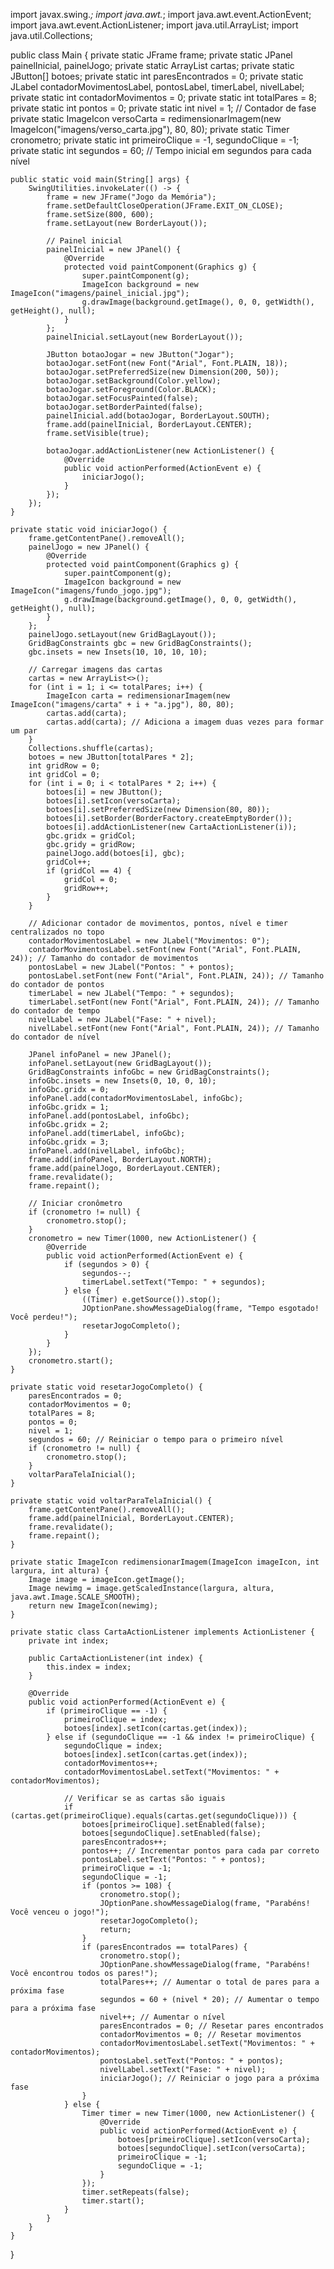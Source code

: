 import javax.swing.*;
import java.awt.*;
import java.awt.event.ActionEvent;
import java.awt.event.ActionListener;
import java.util.ArrayList;
import java.util.Collections;

public class Main {
    private static JFrame frame;
    private static JPanel painelInicial, painelJogo;
    private static ArrayList<ImageIcon> cartas;
    private static JButton[] botoes;
    private static int paresEncontrados = 0;
    private static JLabel contadorMovimentosLabel, pontosLabel, timerLabel, nivelLabel;
    private static int contadorMovimentos = 0;
    private static int totalPares = 8;
    private static int pontos = 0;
    private static int nivel = 1; // Contador de fase
    private static ImageIcon versoCarta = redimensionarImagem(new ImageIcon("imagens/verso_carta.jpg"), 80, 80);
    private static Timer cronometro;
    private static int primeiroClique = -1, segundoClique = -1;
    private static int segundos = 60; // Tempo inicial em segundos para cada nível

    public static void main(String[] args) {
        SwingUtilities.invokeLater(() -> {
            frame = new JFrame("Jogo da Memória");
            frame.setDefaultCloseOperation(JFrame.EXIT_ON_CLOSE);
            frame.setSize(800, 600);
            frame.setLayout(new BorderLayout());

            // Painel inicial
            painelInicial = new JPanel() {
                @Override
                protected void paintComponent(Graphics g) {
                    super.paintComponent(g);
                    ImageIcon background = new ImageIcon("imagens/painel_inicial.jpg");
                    g.drawImage(background.getImage(), 0, 0, getWidth(), getHeight(), null);
                }
            };
            painelInicial.setLayout(new BorderLayout());

            JButton botaoJogar = new JButton("Jogar");
            botaoJogar.setFont(new Font("Arial", Font.PLAIN, 18));
            botaoJogar.setPreferredSize(new Dimension(200, 50));
            botaoJogar.setBackground(Color.yellow);
            botaoJogar.setForeground(Color.BLACK);
            botaoJogar.setFocusPainted(false);
            botaoJogar.setBorderPainted(false);
            painelInicial.add(botaoJogar, BorderLayout.SOUTH);
            frame.add(painelInicial, BorderLayout.CENTER);
            frame.setVisible(true);

            botaoJogar.addActionListener(new ActionListener() {
                @Override
                public void actionPerformed(ActionEvent e) {
                    iniciarJogo();
                }
            });
        });
    }

    private static void iniciarJogo() {
        frame.getContentPane().removeAll();
        painelJogo = new JPanel() {
            @Override
            protected void paintComponent(Graphics g) {
                super.paintComponent(g);
                ImageIcon background = new ImageIcon("imagens/fundo_jogo.jpg");
                g.drawImage(background.getImage(), 0, 0, getWidth(), getHeight(), null);
            }
        };
        painelJogo.setLayout(new GridBagLayout());
        GridBagConstraints gbc = new GridBagConstraints();
        gbc.insets = new Insets(10, 10, 10, 10);

        // Carregar imagens das cartas
        cartas = new ArrayList<>();
        for (int i = 1; i <= totalPares; i++) {
            ImageIcon carta = redimensionarImagem(new ImageIcon("imagens/carta" + i + "a.jpg"), 80, 80);
            cartas.add(carta);
            cartas.add(carta); // Adiciona a imagem duas vezes para formar um par
        }
        Collections.shuffle(cartas);
        botoes = new JButton[totalPares * 2];
        int gridRow = 0;
        int gridCol = 0;
        for (int i = 0; i < totalPares * 2; i++) {
            botoes[i] = new JButton();
            botoes[i].setIcon(versoCarta);
            botoes[i].setPreferredSize(new Dimension(80, 80));
            botoes[i].setBorder(BorderFactory.createEmptyBorder());
            botoes[i].addActionListener(new CartaActionListener(i));
            gbc.gridx = gridCol;
            gbc.gridy = gridRow;
            painelJogo.add(botoes[i], gbc);
            gridCol++;
            if (gridCol == 4) {
                gridCol = 0;
                gridRow++;
            }
        }

        // Adicionar contador de movimentos, pontos, nível e timer centralizados no topo
        contadorMovimentosLabel = new JLabel("Movimentos: 0");
        contadorMovimentosLabel.setFont(new Font("Arial", Font.PLAIN, 24)); // Tamanho do contador de movimentos
        pontosLabel = new JLabel("Pontos: " + pontos);
        pontosLabel.setFont(new Font("Arial", Font.PLAIN, 24)); // Tamanho do contador de pontos
        timerLabel = new JLabel("Tempo: " + segundos);
        timerLabel.setFont(new Font("Arial", Font.PLAIN, 24)); // Tamanho do contador de tempo
        nivelLabel = new JLabel("Fase: " + nivel);
        nivelLabel.setFont(new Font("Arial", Font.PLAIN, 24)); // Tamanho do contador de nível

        JPanel infoPanel = new JPanel();
        infoPanel.setLayout(new GridBagLayout());
        GridBagConstraints infoGbc = new GridBagConstraints();
        infoGbc.insets = new Insets(0, 10, 0, 10);
        infoGbc.gridx = 0;
        infoPanel.add(contadorMovimentosLabel, infoGbc);
        infoGbc.gridx = 1;
        infoPanel.add(pontosLabel, infoGbc);
        infoGbc.gridx = 2;
        infoPanel.add(timerLabel, infoGbc);
        infoGbc.gridx = 3;
        infoPanel.add(nivelLabel, infoGbc);
        frame.add(infoPanel, BorderLayout.NORTH);
        frame.add(painelJogo, BorderLayout.CENTER);
        frame.revalidate();
        frame.repaint();

        // Iniciar cronômetro
        if (cronometro != null) {
            cronometro.stop();
        }
        cronometro = new Timer(1000, new ActionListener() {
            @Override
            public void actionPerformed(ActionEvent e) {
                if (segundos > 0) {
                    segundos--;
                    timerLabel.setText("Tempo: " + segundos);
                } else {
                    ((Timer) e.getSource()).stop();
                    JOptionPane.showMessageDialog(frame, "Tempo esgotado! Você perdeu!");
                    resetarJogoCompleto();
                }
            }
        });
        cronometro.start();
    }

    private static void resetarJogoCompleto() {
        paresEncontrados = 0;
        contadorMovimentos = 0;
        totalPares = 8;
        pontos = 0;
        nivel = 1;
        segundos = 60; // Reiniciar o tempo para o primeiro nível
        if (cronometro != null) {
            cronometro.stop();
        }
        voltarParaTelaInicial();
    }

    private static void voltarParaTelaInicial() {
        frame.getContentPane().removeAll();
        frame.add(painelInicial, BorderLayout.CENTER);
        frame.revalidate();
        frame.repaint();
    }

    private static ImageIcon redimensionarImagem(ImageIcon imageIcon, int largura, int altura) {
        Image image = imageIcon.getImage();
        Image newimg = image.getScaledInstance(largura, altura, java.awt.Image.SCALE_SMOOTH);
        return new ImageIcon(newimg);
    }

    private static class CartaActionListener implements ActionListener {
        private int index;

        public CartaActionListener(int index) {
            this.index = index;
        }

        @Override
        public void actionPerformed(ActionEvent e) {
            if (primeiroClique == -1) {
                primeiroClique = index;
                botoes[index].setIcon(cartas.get(index));
            } else if (segundoClique == -1 && index != primeiroClique) {
                segundoClique = index;
                botoes[index].setIcon(cartas.get(index));
                contadorMovimentos++;
                contadorMovimentosLabel.setText("Movimentos: " + contadorMovimentos);

                // Verificar se as cartas são iguais
                if (cartas.get(primeiroClique).equals(cartas.get(segundoClique))) {
                    botoes[primeiroClique].setEnabled(false);
                    botoes[segundoClique].setEnabled(false);
                    paresEncontrados++;
                    pontos++; // Incrementar pontos para cada par correto
                    pontosLabel.setText("Pontos: " + pontos);
                    primeiroClique = -1;
                    segundoClique = -1;
                    if (pontos >= 108) {
                        cronometro.stop();
                        JOptionPane.showMessageDialog(frame, "Parabéns! Você venceu o jogo!");
                        resetarJogoCompleto();
                        return;
                    }
                    if (paresEncontrados == totalPares) {
                        cronometro.stop();
                        JOptionPane.showMessageDialog(frame, "Parabéns! Você encontrou todos os pares!");
                        totalPares++; // Aumentar o total de pares para a próxima fase
                        segundos = 60 + (nivel * 20); // Aumentar o tempo para a próxima fase
                        nivel++; // Aumentar o nível
                        paresEncontrados = 0; // Resetar pares encontrados
                        contadorMovimentos = 0; // Resetar movimentos
                        contadorMovimentosLabel.setText("Movimentos: " + contadorMovimentos);
                        pontosLabel.setText("Pontos: " + pontos);
                        nivelLabel.setText("Fase: " + nivel);
                        iniciarJogo(); // Reiniciar o jogo para a próxima fase
                    }
                } else {
                    Timer timer = new Timer(1000, new ActionListener() {
                        @Override
                        public void actionPerformed(ActionEvent e) {
                            botoes[primeiroClique].setIcon(versoCarta);
                            botoes[segundoClique].setIcon(versoCarta);
                            primeiroClique = -1;
                            segundoClique = -1;
                        }
                    });
                    timer.setRepeats(false);
                    timer.start();
                }
            }
        }
    }
}
